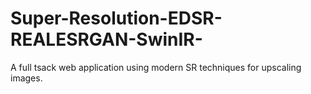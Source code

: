 # Super-Resolution-EDSR-REALESRGAN-SwinIR-
A full tsack web application using modern SR techniques for upscaling images.
